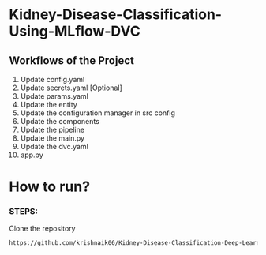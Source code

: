 # Kidney-Disease-Classification-Using-MLflow-DVC


## Workflows of the Project

1. Update config.yaml
2. Update secrets.yaml [Optional]
3. Update params.yaml
4. Update the entity
5. Update the configuration manager in src config
6. Update the components
7. Update the pipeline
8. Update the main.py
9. Update the dvc.yaml 
10. app.py

# How to run?
### STEPS:

Clone the repository

```bash
https://github.com/krishnaik06/Kidney-Disease-Classification-Deep-Learning-Project